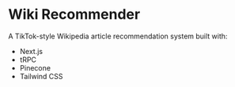 # Wiki Recommender

A TikTok-style Wikipedia article recommendation system built with:
- Next.js
- tRPC
- Pinecone
- Tailwind CSS

